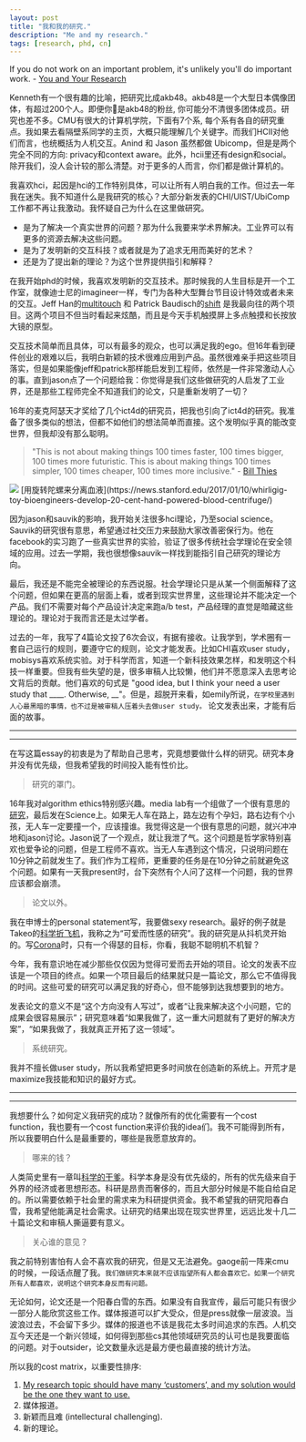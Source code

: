 ```yaml
---
layout: post
title: "我和我的研究."
description: "Me and my research."
tags: [research, phd, cn]
---
```



If you do not work on an important problem, it's unlikely you'll do important work.    - [You and Your Research](http://www.cs.virginia.edu/~robins/YouAndYourResearch.html)


Kenneth有一个很有趣的比喻，把研究比成akb48。akb48是一个大型日本偶像团体，有超过200个人。即便你是akb48的粉丝, 你可能分不清很多团体成员。研究也差不多。CMU有很大的计算机学院，下面有7个系, 每个系有各自的研究重点。我如果去看隔壁系同学的主页，大概只能理解几个关键字。而我们HCII对他们而言，也统概括为人机交互。Anind 和 Jason 虽然都做 Ubicomp，但是是两个完全不同的方向: privacy和context aware。此外，hcii里还有design和social。除开我们，没人会计较的那么清楚。对于更多的人而言，你们都是做计算机的。


我喜欢hci，起因是hci的工作特别具体，可以让所有人明白我的工作。但过去一年我在迷失。我不知道什么是我研究的核心？大部分新发表的CHI/UIST/UbiComp工作都不再让我激动。我怀疑自己为什么在这里做研究。


- 是为了解决一个真实世界的问题？那为什么我要来学术界解决。工业界可以有更多的资源去解决这些问题。
- 是为了发明新的交互科技？或者就是为了追求无用而美好的艺术？
- 还是为了提出新的理论？为这个世界提供指引和解释？


在我开始phd的时候，我喜欢发明新的交互技术。那时候我的人生目标是开一个工作室，就像迪士尼的imagineer一样，专门为各种大型舞台节目设计特效或者未来的交互。Jeff Han的[multitouch](https://www.cc.gatech.edu/computing/classes/AY2012/cs4470_fall/readings/han-ftir.pdf) 和 Patrick Baudisch的[shift](http://www.patrickbaudisch.com/projects/shift/) 是我最向往的两个项目。这两个项目不但当时看起来炫酷，而且是今天手机触摸屏上多点触摸和长按放大镜的原型。


交互技术简单而且具体，可以有最多的观众，也可以满足我的ego。但16年看到硬件创业的艰难以后，我明白新颖的技术很难应用到产品。虽然很难亲手把这些项目落实，但是如果能像jeff和patrick那样能启发到工程师，依然是一件非常激动人心的事。直到jason点了一个问题给我：你觉得是我们这些做研究的人启发了工业界，还是那些工程师完全不知道我们的论文，只是重新发明了一切？


16年的麦克阿瑟天才奖给了几个ict4d的研究员，把我也引向了ict4d的研究。我准备了很多类似的想法，但都不如他们的想法简单而直接。这个发明似乎真的能改变世界，但我却没有那么聪明。

> "This is not about making things 100 times faster, 100 times bigger, 100 times more futuristic. This is about making things 100 times simpler, 100 times cheaper, 100 times more inclusive."  - [Bill Thies]((https://www.seattletimes.com/business/microsoft/microsoft-researcher-bill-thies-wins-macarthur-grant/))

<img src="http://thekidshouldseethis.com/wp-content/uploads/2017/01/toy-inspired-Paperfuge-cost-paper-centrifuge.jpg"/>
[用旋转陀螺来分离血液](https://news.stanford.edu/2017/01/10/whirligig-toy-bioengineers-develop-20-cent-hand-powered-blood-centrifuge/)


因为jason和sauvik的影响，我开始关注很多hci理论，乃至social science。Sauvik的研究很有意思，希望通过社交压力来鼓励大家改善密保行为。他在facebook的实习跑了一些真实世界的实验，验证了很多传统社会学理论在安全领域的应用。过去一学期，我也很想像sauvik一样找到能指引自己研究的理论方向。

最后，我还是不能完全被理论的东西说服。社会学理论只是从某一个侧面解释了这个问题，但如果在更高的层面上看，或者到现实世界里，这些理论并不能决定一个产品。我们不需要对每个产品设计决定来跑a/b test，产品经理的直觉是暗藏这些理论的。理论对于我而言还是太过学者。

过去的一年，我写了4篇论文投了6次会议，有据有接收。让我学到，学术圈有一套自己运行的规则，要遵守它的规则，论文才能发表。比如CHI喜欢user study，mobisys喜欢系统实验。对于科学而言，知道一个新科技效果怎样，和发明这个科技一样重要。但我有些失望的是，很多审稿人比较懒，他们并不愿意深入去思考论文背后的贡献。他们喜欢的句式是 "good idea, but I think your need a user study that ____. Otherwise, __"。但是，超脱开来看，如emily所说，`在学校里遇到人心最黑暗的事情，也不过是被审稿人压着头去做user study。` 论文发表出来，才能有后面的故事。


---
---

在写这篇essay的初衷是为了帮助自己思考，究竟想要做什么样的研究。研究本身并没有优先级，但我希望我的时间投入能有性价比。

> 研究的罩门。

16年我对algorithm ethics特别感兴趣。media lab有一个组做了一个很有意思的[研究](http://moralmachine.mit.edu/)，最后发在Science上。如果无人车在路上，路左边有个孕妇，路右边有个小孩，无人车一定要撞一个，应该撞谁。我觉得这是一个很有意思的问题，就兴冲冲地和jason讨论。Jason说了一个观点，就让我泄了气。这个问题是哲学家特别喜欢也爱争论的问题，但是工程师不喜欢。当无人车遇到这个情况，只说明问题在10分钟之前就发生了。我们作为工程师，更重要的任务是在10分钟之前就避免这个问题。如果有一天我present时，台下突然有个人问了这样一个问题，我的世界应该都会崩溃。

> 论文以外。

我在申博士的personal statement写，我要做sexy research。最好的例子就是Takeo的[科学折飞机](https://www.youtube.com/watch?v=-KJUVJAUY8o)，我称之为“可爱而性感的研究”。我的研究是从抖机灵开始的。写[Corona](https://vimeo.com/149240808)时，只有一个得瑟的目标，你看，我聪不聪明机不机智？

今年，我有意识地在减少那些仅仅因为觉得可爱而去开始的项目。论文的发表不应该是一个项目的终点。如果一个项目最后的结果就只是一篇论文，那么它不值得我的时间。这些可爱的研究可以满足我的好奇心，但不能够到达我想要到的地方。

发表论文的意义不是“这个方向没有人写过”，或者“让我来解决这个小问题，它的成果会很容易展示”；研究意味着“如果我做了，这一重大问题就有了更好的解决方案”，“如果我做了，我就真正开拓了这一领域”。


> 系统研究。

我并不擅长做user study，所以我希望把更多时间放在创造新的系统上。开荒才是maximize我技能和知识的最好方式。

---
---

我想要什么？如何定义我研究的成功？就像所有的优化需要有一个cost function，我也要有一个cost function来评价我的idea们。我不可能得到所有，所以我要明白什么是最重要的，哪些是我愿意放弃的。

> 哪来的钱？

人类简史里有一章叫[科学的干爹](https://erenow.com/common/sapiensbriefhistory/74.html)。科学本身是没有优先级的，所有的优先级来自于外界的经济或者思想形态。科研是昂贵而奢侈的，而且大部分时候是不能自给自足的。所以需要依赖于社会里的需求来为科研提供资金。我不希望我的研究阳春白雪，我希望他能满足社会需求。让研究的结果出现在现实世界里，远远比发十几二十篇论文和审稿人撕逼要有意义。

> 关心谁的意见？

我之前特别害怕有人会不喜欢我的研究，但是又无法避免。gaoge前一阵来cmu的时候，一段话点醒了我。`我们做研究本来就不应该指望所有人都会喜欢它。如果一个研究所有人都喜欢，说明这个研究本身反而有问题。`

无论如何，论文还是一个阳春白雪的东西。如果没有自我宣传，最后可能只有很少一部分人能欣赏这些工作。媒体报道可以扩大受众，但是press就像一层波浪。当波浪过去，不会留下多少。媒体的报道也不该是我花太多时间追求的东西。人机交互今天还是一个新兴领域，如何得到那些cs其他领域研究员的认可也是我要面临的问题。对于outsider，论文数量永远是最方便也最直接的统计方法。


所以我的cost matrix，以重要性排序:
1. [My research topic should have many ‘customers’, and my solution would be the one they want to use.](https://bigaidream.gitbooks.io/tech-blog/content/2014/de-mystifying-good-research.html)
2. 媒体报道。
3. 新颖而且难 (intellectural challenging).
4. 新的理论。





<!-- 
又或者面向计算机里其他领域的研究员，他们会用论文的数量或者论文发表的venue来衡量你。
虽然论文数量不能代表研究的水平，但是他们肯定是正相关的。在这里么也有很多人做了很多没有意义的论文，然后大家也都没有记清楚。另外一种是做一个ted level的研究，虽然很少，但是足够振奋人心。大家依然会铭记在心。 -->

<!-- chi 和 ubicomp 是我们领域最重要的会议。但是我觉得我并觉得我的工作被chi接受了，是我得光荣。相反我的工作应该要比chi更高的标准。因为今天chi的design就是inclusive 而不是 exclusive，所以他的录取率才从15%升到了今天的23%。而我不希望把我的人生浪费在发表一些我自己都只是为了发表而发表的论文上。 -->



<!-- 

就像[The Sugar Daddy of Science]()里说的一样，`Science is unable to set its own priorities.`  -->

<!-- 
> The best way to predict the future is to invent it.
 -->


<!--  
我作为一个研究和工程性比较强的一个人来看呢，好的技术其实蛮多的，包括学术界里大家都在造锤子，但是事实上来看好的钉子不太多，钉子是很好的行业应用，如果把好的技术结合到行业应用，让这个技术真正的落地，这是一个极大的挑战，不论在硅谷，在美国别的地方、全世界别的地方都有巨大挑战。 -->

<!-- 
<table class="tg">
  <tr>
    <th class="tg-baqh"></th>
    <th class="tg-baqh">Theory</th>
    <th class="tg-baqh">Technology</th>
    <th class="tg-baqh">Application</th>
  </tr>
</table> -->
